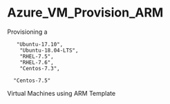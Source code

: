 # Azure_VM_Provision_ARM
Provisioning a  
       
       "Ubuntu-17.10",
        "Ubuntu-18.04-LTS",
        "RHEL-7.5",
        "RHEL-7.6",
        "Centos-7.3",
       
      "Centos-7.5" 

Virtual Machines using ARM Template
